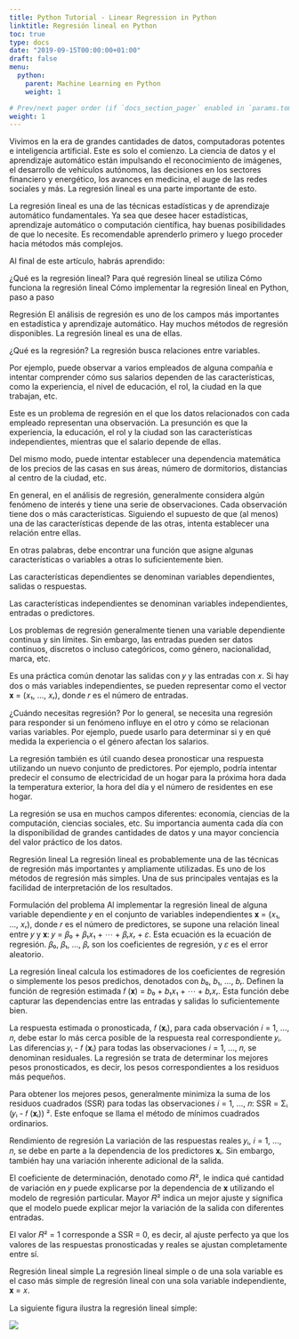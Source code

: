 ```yaml
---
title: Python Tutorial - Linear Regression in Python
linktitle: Regresión lineal en Python
toc: true
type: docs
date: "2019-09-15T00:00:00+01:00"
draft: false
menu:
  python:
    parent: Machine Learning en Python
    weight: 1

# Prev/next pager order (if `docs_section_pager` enabled in `params.toml`)
weight: 1
---
```


Vivimos en la era de grandes cantidades de datos, computadoras potentes e inteligencia artificial. Este es solo el comienzo. La ciencia de datos y el aprendizaje automático están impulsando el reconocimiento de imágenes, el desarrollo de vehículos autónomos, las decisiones en los sectores financiero y energético, los avances en medicina, el auge de las redes sociales y más. La regresión lineal es una parte importante de esto.

La regresión lineal es una de las técnicas estadísticas y de aprendizaje automático fundamentales. Ya sea que desee hacer estadísticas, aprendizaje automático o computación científica, hay buenas posibilidades de que lo necesite. Es recomendable aprenderlo primero y luego proceder hacia métodos más complejos.

Al final de este artículo, habrás aprendido:

¿Qué es la regresión lineal?
Para qué regresión lineal se utiliza
Cómo funciona la regresión lineal
Cómo implementar la regresión lineal en Python, paso a paso


Regresión
El análisis de regresión es uno de los campos más importantes en estadística y aprendizaje automático. Hay muchos métodos de regresión disponibles. La regresión lineal es una de ellas.

¿Qué es la regresión?
La regresión busca relaciones entre variables.

Por ejemplo, puede observar a varios empleados de alguna compañía e intentar comprender cómo sus salarios dependen de las características, como la experiencia, el nivel de educación, el rol, la ciudad en la que trabajan, etc.

Este es un problema de regresión en el que los datos relacionados con cada empleado representan una observación. La presunción es que la experiencia, la educación, el rol y la ciudad son las características independientes, mientras que el salario depende de ellas.

Del mismo modo, puede intentar establecer una dependencia matemática de los precios de las casas en sus áreas, número de dormitorios, distancias al centro de la ciudad, etc.

En general, en el análisis de regresión, generalmente considera algún fenómeno de interés y tiene una serie de observaciones. Cada observación tiene dos o más características. Siguiendo el supuesto de que (al menos) una de las características depende de las otras, intenta establecer una relación entre ellas.

En otras palabras, debe encontrar una función que asigne algunas características o variables a otras lo suficientemente bien.

Las características dependientes se denominan variables dependientes, salidas o respuestas.

Las características independientes se denominan variables independientes, entradas o predictores.

Los problemas de regresión generalmente tienen una variable dependiente continua y sin límites. Sin embargo, las entradas pueden ser datos continuos, discretos o incluso categóricos, como género, nacionalidad, marca, etc.

Es una práctica común denotar las salidas con 𝑦 y las entradas con 𝑥. Si hay dos o más variables independientes, se pueden representar como el vector 𝐱 = (𝑥₁, ..., 𝑥ᵣ), donde 𝑟 es el número de entradas.


¿Cuándo necesitas regresión?
Por lo general, se necesita una regresión para responder si un fenómeno influye en el otro y cómo se relacionan varias variables. Por ejemplo, puede usarlo para determinar si y en qué medida la experiencia o el género afectan los salarios.

La regresión también es útil cuando desea pronosticar una respuesta utilizando un nuevo conjunto de predictores. Por ejemplo, podría intentar predecir el consumo de electricidad de un hogar para la próxima hora dada la temperatura exterior, la hora del día y el número de residentes en ese hogar.

La regresión se usa en muchos campos diferentes: economía, ciencias de la computación, ciencias sociales, etc. Su importancia aumenta cada día con la disponibilidad de grandes cantidades de datos y una mayor conciencia del valor práctico de los datos.

Regresión lineal
La regresión lineal es probablemente una de las técnicas de regresión más importantes y ampliamente utilizadas. Es uno de los métodos de regresión más simples. Una de sus principales ventajas es la facilidad de interpretación de los resultados.

Formulación del problema
Al implementar la regresión lineal de alguna variable dependiente 𝑦 en el conjunto de variables independientes 𝐱 = (𝑥₁, ..., 𝑥ᵣ), donde 𝑟 es el número de predictores, se supone una relación lineal entre 𝑦 y 𝐱: 𝑦 = 𝛽₀ + 𝛽₁𝑥₁ + ⋯ + 𝛽ᵣ𝑥ᵣ + 𝜀. Esta ecuación es la ecuación de regresión. 𝛽₀, 𝛽₁, ..., 𝛽ᵣ son los coeficientes de regresión, y 𝜀 es el error aleatorio.

La regresión lineal calcula los estimadores de los coeficientes de regresión o simplemente los pesos predichos, denotados con 𝑏₀, 𝑏₁, ..., 𝑏ᵣ. Definen la función de regresión estimada 𝑓 (𝐱) = 𝑏₀ + 𝑏₁𝑥₁ + ⋯ + 𝑏ᵣ𝑥ᵣ. Esta función debe capturar las dependencias entre las entradas y salidas lo suficientemente bien.

La respuesta estimada o pronosticada, 𝑓 (𝐱ᵢ), para cada observación 𝑖 = 1, ..., 𝑛, debe estar lo más cerca posible de la respuesta real correspondiente 𝑦ᵢ. Las diferencias 𝑦ᵢ - 𝑓 (𝐱ᵢ) para todas las observaciones 𝑖 = 1, ..., 𝑛, se denominan residuales. La regresión se trata de determinar los mejores pesos pronosticados, es decir, los pesos correspondientes a los residuos más pequeños.

Para obtener los mejores pesos, generalmente minimiza la suma de los residuos cuadrados (SSR) para todas las observaciones 𝑖 = 1, ..., 𝑛: SSR = Σᵢ (𝑦ᵢ - 𝑓 (𝐱ᵢ)) ². Este enfoque se llama el método de mínimos cuadrados ordinarios.


Rendimiento de regresión
La variación de las respuestas reales 𝑦ᵢ, 𝑖 = 1, ..., 𝑛, se debe en parte a la dependencia de los predictores 𝐱ᵢ. Sin embargo, también hay una variación inherente adicional de la salida.

El coeficiente de determinación, denotado como 𝑅², le indica qué cantidad de variación en 𝑦 puede explicarse por la dependencia de 𝐱 utilizando el modelo de regresión particular. Mayor 𝑅² indica un mejor ajuste y significa que el modelo puede explicar mejor la variación de la salida con diferentes entradas.

El valor 𝑅² = 1 corresponde a SSR = 0, es decir, al ajuste perfecto ya que los valores de las respuestas pronosticadas y reales se ajustan completamente entre sí.

Regresión lineal simple
La regresión lineal simple o de una sola variable es el caso más simple de regresión lineal con una sola variable independiente, 𝐱 = 𝑥.

La siguiente figura ilustra la regresión lineal simple:


![][1]


[1]: ../fig-lin-reg.png
